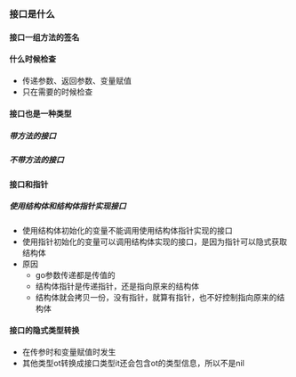 ### 接口是什么
#### 接口一组方法的签名
#### 什么时候检查
- 传递参数、返回参数、变量赋值
- 只在需要的时候检查
#### 接口也是一种类型
##### 带方法的接口
##### 不带方法的接口

#### 接口和指针
##### 使用结构体和结构体指针实现接口
- 使用结构体初始化的变量不能调用使用结构体指针实现的接口
- 使用指针初始化的变量可以调用结构体实现的接口，是因为指针可以隐式获取结构体
- 原因
	- go参数传递都是传值的
	- 结构体指针是传递指针，还是指向原来的结构体
	- 结构体就会拷贝一份，没有指针，就算有指针，也不好控制指向原来的结构体
#### 接口的隐式类型转换
- 在传参时和变量赋值时发生
- 其他类型ot转换成接口类型it还会包含ot的类型信息，所以不是nil